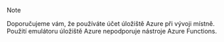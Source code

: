 >[!Note]
> Doporučujeme vám, že používáte účet úložiště Azure při vývoji místně. Použití emulátoru úložiště Azure nepodporuje nástroje Azure Functions.
